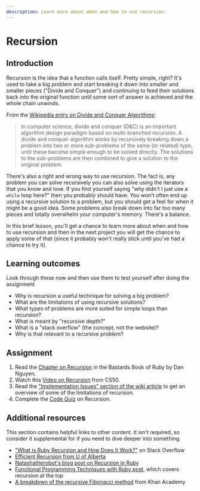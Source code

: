 ```yaml
---
description: Learn more about when and how to use recursion.
---
```


# Recursion

## Introduction

Recursion is the idea that a function calls itself. Pretty simple, right? It's used to take a big problem and start breaking it down into smaller and smaller pieces \("Divide and Conquer"\) and continuing to feed their solutions back into the original function until some sort of answer is achieved and the whole chain unwinds.

From the [Wikipedia entry on Divide and Conquer Algorithms](http://en.wikipedia.org/wiki/Divide_and_conquer_algorithm):

> In computer science, divide and conquer \(D&C\) is an important algorithm design paradigm based on multi-branched recursion. A divide and conquer algorithm works by recursively breaking down a problem into two or more sub-problems of the same \(or related\) type, until these become simple enough to be solved directly. The solutions to the sub-problems are then combined to give a solution to the original problem.

There's also a right and wrong way to use recursion. The fact is, any problem you can solve recursively you can also solve using the iterators that you know and love. If you find yourself saying "why didn't I just use a `while` loop here?" then you probably should have. You won't often end up using a recursive solution to a problem, but you should get a feel for when it might be a good idea. Some problems also break down into far too many pieces and totally overwhelm your computer's memory. There's a balance.

In this brief lesson, you'll get a chance to learn more about when and how to use recursion and then in the next project you will get the chance to apply some of that \(since it probably won't really stick until you've had a chance to try it\).

## Learning outcomes

Look through these now and then use them to test yourself after doing the assignment

* Why is recursion a useful technique for solving a big problem?
* What are the limitations of using recursive solutions?
* What types of problems are more suited for simple loops than recursion?
* What is meant by "recursive depth?"
* What is a "stack overflow" \(the concept, not the website\)?
* Why is that relevant to a recursive problem?

## Assignment

1. Read the [Chapter on Recursion](http://ruby.bastardsbook.com/chapters/recursion/) in the Bastards Book of Ruby by Dan Nguyen.
2. Watch this [Video on Recursion](https://www.youtube.com/watch?v=mz6tAJMVmfM) from CS50.
3. Read the ["Implementation Issues" section of the wiki article](http://en.wikipedia.org/wiki/Divide_and_conquer_algorithm#Implementation_issues) to get an overview of some of the limitations of recursion.
4. Complete the [Code Quiz](http://www.codequizzes.com/computer-science/beginner/recursion) on Recursion.

## Additional resources

This section contains helpful links to other content. It isn't required, so consider it supplemental for if you need to dive deeper into something.

* ["What is Ruby Recursion and How Does It Work?"](http://stackoverflow.com/questions/6418017/what-is-ruby-recursion-and-how-does-it-work) on Stack Overflow
* [Efficient Recursion from U of Alberta](http://webdocs.cs.ualberta.ca/~holte/T26/efficient-rec.html)
* [Natashatherobot's blog post on Recursion in Ruby](http://natashatherobot.com/recursion-factorials-fibonacci-ruby/)
* [Functional Programming Techniques with Ruby post](http://www.sitepoint.com/functional-programming-techniques-with-ruby-part-iii/), which covers recursion at the top
* [A breakdown of the recursive Fibonacci method](https://youtu.be/zg-ddPbzcKM) from Khan Academy

